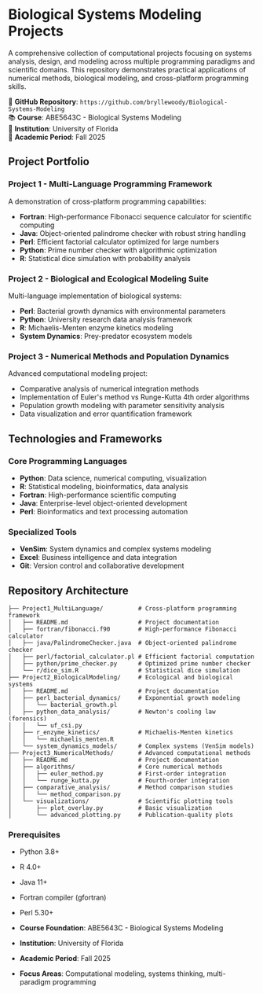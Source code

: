 # Biological Systems Modeling Projects

A comprehensive collection of computational projects focusing on systems analysis, design, and modeling across multiple programming paradigms and scientific domains. This repository demonstrates practical applications of numerical methods, biological modeling, and cross-platform programming skills.

🔗 **GitHub Repository**: `https://github.com/bryllewoody/Biological-Systems-Modeling`  
📚 **Course**: ABE5643C - Biological Systems Modeling  
🏫 **Institution**: University of Florida  
📅 **Academic Period**: Fall 2025

## Project Portfolio

### Project 1 - Multi-Language Programming Framework
A demonstration of cross-platform programming capabilities:
- **Fortran**: High-performance Fibonacci sequence calculator for scientific computing
- **Java**: Object-oriented palindrome checker with robust string handling
- **Perl**: Efficient factorial calculator optimized for large numbers
- **Python**: Prime number checker with algorithmic optimization
- **R**: Statistical dice simulation with probability analysis

### Project 2 - Biological and Ecological Modeling Suite
Multi-language implementation of biological systems:
- **Perl**: Bacterial growth dynamics with environmental parameters
- **Python**: University research data analysis framework
- **R**: Michaelis-Menten enzyme kinetics modeling
- **System Dynamics**: Prey-predator ecosystem models

### Project 3 - Numerical Methods and Population Dynamics
Advanced computational modeling project:
- Comparative analysis of numerical integration methods
- Implementation of Euler's method vs Runge-Kutta 4th order algorithms
- Population growth modeling with parameter sensitivity analysis
- Data visualization and error quantification framework

## Technologies and Frameworks

### Core Programming Languages
- **Python**: Data science, numerical computing, visualization
- **R**: Statistical modeling, bioinformatics, data analysis
- **Fortran**: High-performance scientific computing
- **Java**: Enterprise-level object-oriented development
- **Perl**: Bioinformatics and text processing automation

### Specialized Tools
- **VenSim**: System dynamics and complex systems modeling
- **Excel**: Business intelligence and data integration
- **Git**: Version control and collaborative development

## Repository Architecture

```
├── Project1_MultiLanguage/          # Cross-platform programming framework
│   ├── README.md                    # Project documentation
│   ├── fortran/fibonacci.f90        # High-performance Fibonacci calculator
│   ├── java/PalindromeChecker.java  # Object-oriented palindrome checker
│   ├── perl/factorial_calculator.pl # Efficient factorial computation
│   ├── python/prime_checker.py      # Optimized prime number checker
│   └── r/dice_sim.R                 # Statistical dice simulation
├── Project2_BiologicalModeling/     # Ecological and biological systems
│   ├── README.md                    # Project documentation
│   ├── perl_bacterial_dynamics/     # Exponential growth modeling
│   │   └── bacterial_growth.pl
│   ├── python_data_analysis/        # Newton's cooling law (forensics)
│   │   └── uf_csi.py
│   ├── r_enzyme_kinetics/           # Michaelis-Menten kinetics
│   │   └── michaelis_menten.R
│   └── system_dynamics_models/      # Complex systems (VenSim models)
├── Project3_NumericalMethods/       # Advanced computational methods
│   ├── README.md                    # Project documentation
│   ├── algorithms/                  # Core numerical methods
│   │   ├── euler_method.py          # First-order integration
│   │   └── runge_kutta.py           # Fourth-order integration
│   ├── comparative_analysis/        # Method comparison studies
│   │   └── method_comparison.py
│   └── visualizations/              # Scientific plotting tools
│       ├── plot_overlay.py          # Basic visualization
│       └── advanced_plotting.py     # Publication-quality plots
```

### Prerequisites
- Python 3.8+
- R 4.0+
- Java 11+
- Fortran compiler (gfortran)
- Perl 5.30+

- **Course Foundation**: ABE5643C - Biological Systems Modeling
- **Institution**: University of Florida
- **Academic Period**: Fall 2025
- **Focus Areas**: Computational modeling, systems thinking, multi-paradigm programming